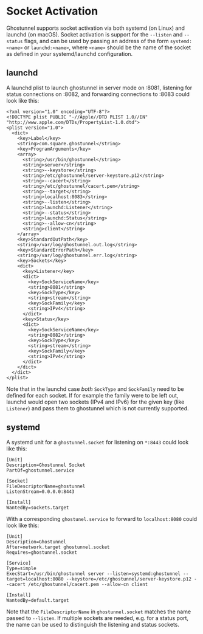 Socket Activation
=================

Ghostunnel supports socket activation via both systemd (on Linux) and launchd
(on macOS). Socket activation is support for the `--listen` and `--status`
flags, and can be used by passing an address of the form `systemd:<name>` or
`launchd:<name>`, where `<name>` should be the name of the socket as defined in
your systemd/launchd configuration.

launchd
-------

A launchd plist to launch ghostunnel in server mode on :8081,
listening for status connections on :8082, and forwarding connections to :8083
could look like this:

```
<?xml version="1.0" encoding="UTF-8"?>
<!DOCTYPE plist PUBLIC "-//Apple//DTD PLIST 1.0//EN" "http://www.apple.com/DTDs/PropertyList-1.0.dtd">
<plist version="1.0">
  <dict>
    <key>Label</key>
    <string>com.square.ghostunnel</string>
    <key>ProgramArguments</key>
    <array>
      <string>/usr/bin/ghostunnel</string>
      <string>server</string>
      <string>--keystore</string>
      <string>/etc/ghostunnel/server-keystore.p12</string>
      <string>--cacert</string>
      <string>/etc/ghostunnel/cacert.pem</string>
      <string>--target</string>
      <string>localhost:8083</string>
      <string>--listen</string>
      <string>launchd:Listener</string>
      <string>--status</string>
      <string>launchd:Status</string>
      <string>--allow-cn</string>
      <string>client</string>
    </array>
    <key>StandardOutPath</key>
    <string>/var/log/ghostunnel.out.log</string>
    <key>StandardErrorPath</key>
    <string>/var/log/ghostunnel.err.log</string>
    <key>Sockets</key>
    <dict>
      <key>Listener</key>
      <dict>
        <key>SockServiceName</key>
        <string>8081</string>
        <key>SockType</key>
        <string>stream</string>
        <key>SockFamily</key>
        <string>IPv4</string>
      </dict>
      <key>Status</key>
      <dict>
        <key>SockServiceName</key>
        <string>8082</string>
        <key>SockType</key>
        <string>stream</string>
        <key>SockFamily</key>
        <string>IPv4</string>
      </dict>
    </dict>
  </dict>
</plist>
```

Note that in the launchd case *both* `SockType` and `SockFamily` need to be
defined for each socket. If for example the family were to be left out, launchd
would open two sockets (IPv4 and IPv6) for the given key (like `Listener`) and
pass them to ghostunnel which is not currently supported.

systemd
-------

A systemd unit for a `ghostunnel.socket` for listening on `*:8443` could look
like this:

```
[Unit]
Description=Ghostunnel Socket
PartOf=ghostunnel.service

[Socket]
FileDescriptorName=ghostunnel
ListenStream=0.0.0.0:8443

[Install]
WantedBy=sockets.target
```

With a corresponding `ghostunel.service` to forward to `localhost:8080` could
look like this:

```
[Unit]
Description=Ghostunnel
After=network.target ghostunnel.socket
Requires=ghostunnel.socket

[Service]
Type=simple
ExecStart=/usr/bin/ghostunnel server --listen=systemd:ghostunnel --target=localhost:8080 --keystore=/etc/ghostunnel/server-keystore.p12 --cacert /etc/ghostunnel/cacert.pem --allow-cn client

[Install]
WantedBy=default.target
```

Note that the `FileDescriptorName` in `ghostunnel.socket` matches the name passed to 
`--listen`. If multiple sockets are needed, e.g. for a status port, the name can be
used to distinguish the listening and status sockets. 
